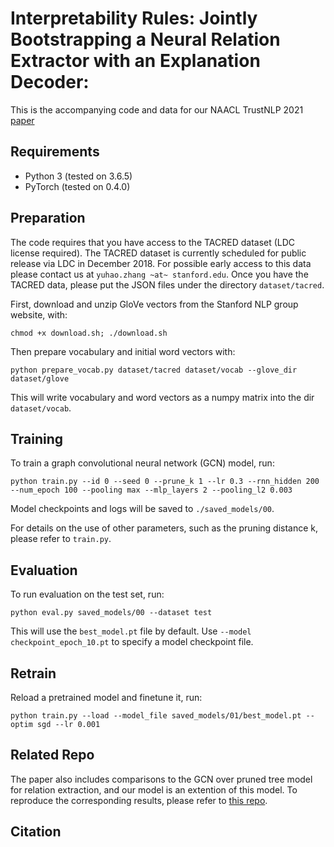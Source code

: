 # Interpretability Rules: Jointly Bootstrapping a Neural Relation Extractor with an Explanation Decoder: 

This is the accompanying code and data for our NAACL TrustNLP 2021 [paper](http://clulab.cs.arizona.edu/papers/trustNLP2021_edin.pdf) 

## Requirements

- Python 3 (tested on 3.6.5)
- PyTorch (tested on 0.4.0)

## Preparation

The code requires that you have access to the TACRED dataset (LDC license required). The TACRED dataset is currently scheduled for public release via LDC in December 2018. For possible early access to this data please contact us at `yuhao.zhang ~at~ stanford.edu`. Once you have the TACRED data, please put the JSON files under the directory `dataset/tacred`.

First, download and unzip GloVe vectors from the Stanford NLP group website, with:
```
chmod +x download.sh; ./download.sh
```

Then prepare vocabulary and initial word vectors with:
```
python prepare_vocab.py dataset/tacred dataset/vocab --glove_dir dataset/glove
```

This will write vocabulary and word vectors as a numpy matrix into the dir `dataset/vocab`.

## Training

To train a graph convolutional neural network (GCN) model, run:
```
python train.py --id 0 --seed 0 --prune_k 1 --lr 0.3 --rnn_hidden 200 --num_epoch 100 --pooling max --mlp_layers 2 --pooling_l2 0.003
```

Model checkpoints and logs will be saved to `./saved_models/00`.


For details on the use of other parameters, such as the pruning distance k, please refer to `train.py`.

## Evaluation

To run evaluation on the test set, run:
```
python eval.py saved_models/00 --dataset test
```

This will use the `best_model.pt` file by default. Use `--model checkpoint_epoch_10.pt` to specify a model checkpoint file.

## Retrain

Reload a pretrained model and finetune it, run:
```
python train.py --load --model_file saved_models/01/best_model.pt --optim sgd --lr 0.001
```

## Related Repo

The paper also includes comparisons to the GCN over pruned tree model for relation extraction, and our model is an extention of this model. To reproduce the corresponding results, please refer to [this repo](https://github.com/qipeng/gcn-over-pruned-trees).

## Citation
